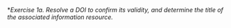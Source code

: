 **Exercise 1a. Resolve a DOI to confirm its validity, and determine the title of the associated information resource.*